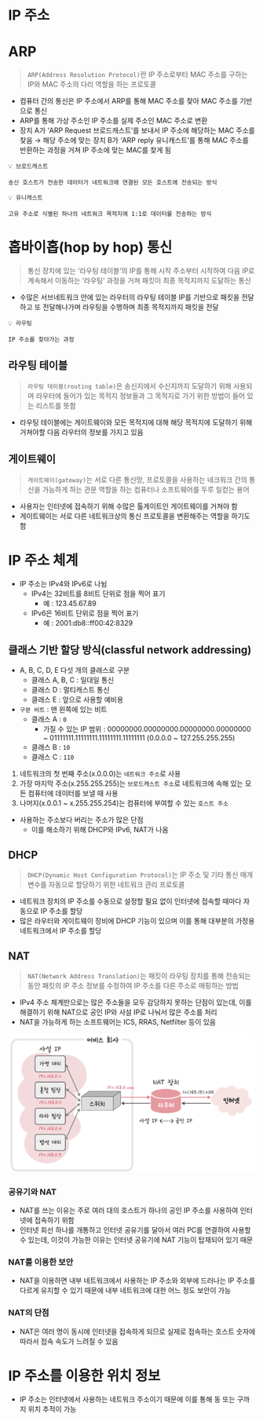 # IP 주소

# ARP

> `ARP(Address Resolution Protocol)`란 IP 주소로부터 MAC 주소를 구하는 IP와 MAC 주소의 다리 역할을 하는 프로토콜
> 
- 컴퓨터 간의 통신은 IP 주소에서 ARP를 통해 MAC 주소를 찾아 MAC 주소를 기반으로 통신
- ARP를 통해 가상 주소인 IP 주소를 실제 주소인 MAC 주소로 변환
- 장치 A가 ‘ARP Request 브로드캐스트’를 보내서 IP 주소에 해당하는 MAC 주소를 찾음 → 해당 주소에 맞는 장치 B가 ‘ARP reply 유니캐스트’를 통해 MAC 주소를 반환하는 과정을 거쳐 IP 주소에 맞는 MAC를 찾게 됨

```
💡 브로드캐스트

송신 호스트가 전송한 데이터가 네트워크에 연결된 모든 호스트에 전송되는 방식

```

```
💡 유니캐스트

고유 주소로 식별된 하나의 네트워크 목적지에 1:1로 데이터를 전송하는 방식

```

# 홉바이홉(hop by hop) 통신

> 통신 장치에 있는 ‘라우팅 테이블’의 IP를 통해 시작 주소부터 시작하여 다음 IP로 계속해서 이동하는 ‘라우팅’ 과정을 거쳐 패킷이 최종 목적지까지 도달하는 통신
> 
- 수많은 서브네트워크 안에 있는 라우터의 라우팅 테이블 IP를 기반으로 패킷을 전달하고 또 전달해나가며 라우팅을 수행하며 최종 목적지까지 패킷을 전달

```
💡 라우팅

IP 주소를 찾아가는 과정

```

## 라우팅 테이블

> `라우팅 테이블(routing table)`은 송신지에서 수신지까지 도달하기 위해 사용되며 라우터에 들어가 있는 목적지 정보들과 그 목적지로 가기 위한 방법이 들어 있는 리스트를 뜻함
> 
- 라우팅 테이블에는 게이트웨이와 모든 목적지에 대해 해당 목적지에 도달하기 위해 거쳐야할 다음 라우터의 정보를 가지고 있음

## 게이트웨이

> `게이트웨이(gateway)`는 서로 다른 통신망, 프로토콜을 사용하는 네크워크 간의 통신을 가능하게 하는 관문 역할을 하는 컴퓨터나 소프트웨어를 두루 일컫는 용어
> 
- 사용자는 인터넷에 접속하기 위해 수많은 톨게이트인 게이트웨이를 거쳐야 함
- 게이트웨이는 서로 다른 네트워크상의 통신 프로토콜을 변환해주는 역할을 하기도 함

# IP 주소 체계

- IP 주소는 IPv4와 IPv6로 나뉨
    - IPv4는 32비트를 8비트 단위로 점을 찍어 표기
        - 예 : 123.45.67.89
    - IPv6은 16비트 단위로 점을 찍어 표기
        - 예 : 2001:db8::ff00:42:8329

## 클래스 기반 할당 방식(classful network addressing)

- A, B, C, D, E 다섯 개의 클래스로 구분
    - 클래스 A, B, C : 일대일 통신
    - 클래스 D : 멀티캐스트 통신
    - 클래스 E : 앞으로 사용할 예비용
- `구분 비트` : 맨 왼쪽에 있는 비트
    - 클래스 A : `0`
        - 가질 수 있는 IP 범위 : 00000000.00000000.00000000.00000000 ~ 01111111.11111111.11111111.11111111 (0.0.0.0 ~ 127.255.255.255)
    - 클래스 B : `10`
    - 클래스 C : `110`
1. 네트워크의 첫 번째 주소(x.0.0.0)는 `네트워크 주소`로 사용
2. 가장 마지막 주소(x.255.255.255)는 `브로드캐스트 주소`로 네트워크에 속해 있는 모든 컴퓨터에 데이터를 보낼 때 사용
3. 나머지(x.0.0.1 ~ x.255.255.254)는 컴퓨터에 부여할 수 있는 `호스트 주소`
- 사용하는 주소보다 버리는 주소가 많은 단점
    - 이를 해소하기 위해 DHCP와 IPv6, NAT가 나옴

## DHCP

> `DHCP(Dynamic Host Configuration Protocol)`는 IP 주소 및 기타 통신 매개변수를 자동으로 할당하기 위한 네트워크 관리 프로토콜
> 
- 네트워크 장치의 IP 주소를 수동으로 설정할 필요 없이 인터넷에 접속할 때마다 자동으로 IP 주소를 할당
- 많은 라우터와 게이트웨이 장비에 DHCP 기능이 있으며 이를 통해 대부분의 가정용 네트워크에서 IP 주소를 할당

## NAT

> `NAT(Network Address Translation)`는 패킷이 라우팅 장치를 통해 전송되는 동안 패킷의 IP 주소 정보를 수정하여 IP 주소를 다른 주소로 매핑하는 방법
> 
- IPv4 주소 체계만으로는 많은 주소들을 모두 감당하지 못하는 단점이 있는데, 이를 해결하기 위해 NAT으로 공인 IP와 사설 IP로 나눠서 많은 주소를 처리
- NAT을 가능하게 하는 소프트웨어는 ICS, RRAS, Netfilter 등이 있음

![NAT](./img/1.png)

### 공유기와 NAT

- NAT를 쓰는 이유는 주로 여러 대의 호스트가 하나의 공인 IP 주소를 사용하여 인터넷에 접속하기 위함
- 인터넷 회선 하나를 개통하고 인터넷 공유기를 달아서 여러 PC를 연결하여 사용할 수 있는데, 이것이 가능한 이유는 인터넷 공유기에 NAT 기능이 탑재되어 있기 때문

### NAT를 이용한 보안

- NAT을 이용하면 내부 네트워크에서 사용하는 IP 주소와 외부에 드러나는 IP 주소를 다르게 유지할 수 있기 때문에 내부 네트워크에 대한 어느 정도 보안이 가능

### NAT의 단점

- NAT은 여러 명이 동시에 인터넷을 접속하게 되므로 실제로 접속하는 호스트 숫자에 따라서 접속 속도가 느려질 수 있음

# IP 주소를 이용한 위치 정보

- IP 주소는 인터넷에서 사용하는 네트워크 주소이기 때문에 이를 통해 동 또는 구까지 위치 추적이 가능